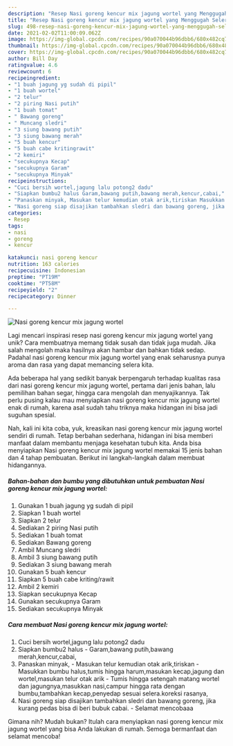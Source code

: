 ```yaml
---
description: "Resep Nasi goreng kencur mix jagung wortel yang Menggugah Selera"
title: "Resep Nasi goreng kencur mix jagung wortel yang Menggugah Selera"
slug: 498-resep-nasi-goreng-kencur-mix-jagung-wortel-yang-menggugah-selera
date: 2021-02-02T11:00:09.062Z
image: https://img-global.cpcdn.com/recipes/90a070044b96dbb6/680x482cq70/nasi-goreng-kencur-mix-jagung-wortel-foto-resep-utama.jpg
thumbnail: https://img-global.cpcdn.com/recipes/90a070044b96dbb6/680x482cq70/nasi-goreng-kencur-mix-jagung-wortel-foto-resep-utama.jpg
cover: https://img-global.cpcdn.com/recipes/90a070044b96dbb6/680x482cq70/nasi-goreng-kencur-mix-jagung-wortel-foto-resep-utama.jpg
author: Bill Day
ratingvalue: 4.6
reviewcount: 6
recipeingredient:
- "1 buah jagung yg sudah di pipil"
- "1 buah wortel"
- "2 telur"
- "2 piring Nasi putih"
- "1 buah tomat"
- " Bawang goreng"
- " Muncang sledri"
- "3 siung bawang putih"
- "3 siung bawang merah"
- "5 buah kencur"
- "5 buah cabe kritingrawit"
- "2 kemiri"
- "secukupnya Kecap"
- "secukupnya Garam"
- "secukupnya Minyak"
recipeinstructions:
- "Cuci bersih wortel,jagung lalu potong2 dadu"
- "Siapkan bumbu2 halus Garam,bawang putih,bawang merah,kencur,cabai,"
- "Panaskan minyak, Masukan telur kemudian otak arik,tiriskan Masukkan bumbu halus,tumis hingga harum,masukan kecap,jagung dan wortel,masukan telur otak arik Tumis hingga setengah matang wortel dan jagungnya,masukkan nasi,campur hingga rata dengan bumbu,tambahkan kecap,penyedap sesuai selera.koreksi rasanya,"
- "Nasi goreng siap disajikan tambahkan sledri dan bawang goreng, jika kurang pedas bisa di beri bubuk cabai. Selamat mencobaaa"
categories:
- Resep
tags:
- nasi
- goreng
- kencur

katakunci: nasi goreng kencur 
nutrition: 163 calories
recipecuisine: Indonesian
preptime: "PT19M"
cooktime: "PT58M"
recipeyield: "2"
recipecategory: Dinner

---
```



![Nasi goreng kencur mix jagung wortel](https://img-global.cpcdn.com/recipes/90a070044b96dbb6/680x482cq70/nasi-goreng-kencur-mix-jagung-wortel-foto-resep-utama.jpg)

Lagi mencari inspirasi resep nasi goreng kencur mix jagung wortel yang unik? Cara membuatnya memang tidak susah dan tidak juga mudah. Jika salah mengolah maka hasilnya akan hambar dan bahkan tidak sedap. Padahal nasi goreng kencur mix jagung wortel yang enak seharusnya punya aroma dan rasa yang dapat memancing selera kita.

Ada beberapa hal yang sedikit banyak berpengaruh terhadap kualitas rasa dari nasi goreng kencur mix jagung wortel, pertama dari jenis bahan, lalu pemilihan bahan segar, hingga cara mengolah dan menyajikannya. Tak perlu pusing kalau mau menyiapkan nasi goreng kencur mix jagung wortel enak di rumah, karena asal sudah tahu triknya maka hidangan ini bisa jadi suguhan spesial.




Nah, kali ini kita coba, yuk, kreasikan nasi goreng kencur mix jagung wortel sendiri di rumah. Tetap berbahan sederhana, hidangan ini bisa memberi manfaat dalam membantu menjaga kesehatan tubuh kita. Anda bisa menyiapkan Nasi goreng kencur mix jagung wortel memakai 15 jenis bahan dan 4 tahap pembuatan. Berikut ini langkah-langkah dalam membuat hidangannya.

<!--inarticleads1-->

##### Bahan-bahan dan bumbu yang dibutuhkan untuk pembuatan Nasi goreng kencur mix jagung wortel:

1. Gunakan 1 buah jagung yg sudah di pipil
1. Siapkan 1 buah wortel
1. Siapkan 2 telur
1. Sediakan 2 piring Nasi putih
1. Sediakan 1 buah tomat
1. Sediakan  Bawang goreng
1. Ambil  Muncang sledri
1. Ambil 3 siung bawang putih
1. Sediakan 3 siung bawang merah
1. Gunakan 5 buah kencur
1. Siapkan 5 buah cabe kriting/rawit
1. Ambil 2 kemiri
1. Siapkan secukupnya Kecap
1. Gunakan secukupnya Garam
1. Sediakan secukupnya Minyak




<!--inarticleads2-->

##### Cara membuat Nasi goreng kencur mix jagung wortel:

1. Cuci bersih wortel,jagung lalu potong2 dadu
1. Siapkan bumbu2 halus - Garam,bawang putih,bawang merah,kencur,cabai,
1. Panaskan minyak, - Masukan telur kemudian otak arik,tiriskan - Masukkan bumbu halus,tumis hingga harum,masukan kecap,jagung dan wortel,masukan telur otak arik - Tumis hingga setengah matang wortel dan jagungnya,masukkan nasi,campur hingga rata dengan bumbu,tambahkan kecap,penyedap sesuai selera.koreksi rasanya,
1. Nasi goreng siap disajikan tambahkan sledri dan bawang goreng, jika kurang pedas bisa di beri bubuk cabai. - Selamat mencobaaa




Gimana nih? Mudah bukan? Itulah cara menyiapkan nasi goreng kencur mix jagung wortel yang bisa Anda lakukan di rumah. Semoga bermanfaat dan selamat mencoba!
